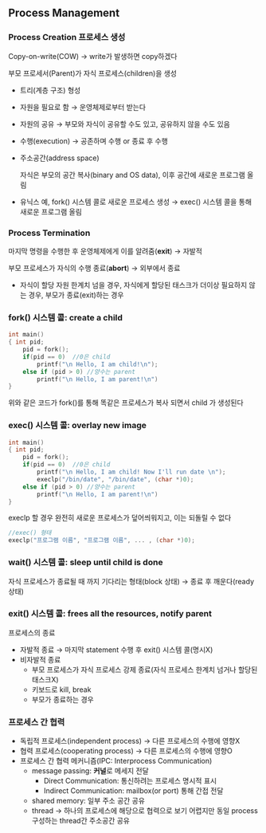 ## Process Management

### Process Creation 프로세스 생성

Copy-on-write(COW) → write가 발생하면 copy하겠다

부모 프로세서(Parent)가 자식 프로세스(children)을 생성

- 트리(계층 구조) 형성
- 자원을 필요로 함 → 운영체제로부터 받는다
- 자원의 공유 → 부모와 자식이 공유할 수도 있고, 공유하지 않을 수도 있음
- 수행(execution) → 공존하며 수행 or 종료 후 수행
- 주소공간(address space)
    
    자식은 부모의 공간 복사(binary and OS data), 이후 공간에 새로운 프로그램 올림
    
- 유닉스 예, fork() 시스템 콜로 새로운 프로세스 생성 → exec() 시스템 콜을 통해 새로운 프로그램 올림

### Process Termination

마지막 명령을 수행한 후 운영체제에게 이를 알려줌(**exit**) → 자발적

부모 프로세스가 자식의 수행 종료(**abort**) → 외부에서 종료

- 자식이 할당 자원 한계치 넘을 경우, 자식에게 할당된 태스크가 더이상 필요하지 않는 경우, 부모가 종료(exit)하는 경우

### fork() 시스템 콜: create a child

```c
int main()
{ int pid;
    pid = fork();
    if(pid == 0)  //0은 child
        printf("\n Hello, I am child!\n");
    else if (pid > 0) //양수는 parent
        printf("\n Hello, I am parent!\n")
}
```

위와 같은 코드가 fork()를 통해 똑같은 프로세스가 복사 되면서 child 가 생성된다

### exec() 시스템 콜: overlay new image

```c
int main()
{ int pid;
    pid = fork();
    if(pid == 0)  //0은 child
        printf("\n Hello, I am child! Now I'll run date \n");
        execlp("/bin/date", "/bin/date", (char *)0);
    else if (pid > 0) //양수는 parent
        printf("\n Hello, I am parent!\n")
}
```

execlp 할 경우 완전히 새로운 프로세스가 덮어씌워지고, 이는 되돌릴 수 없다

```c
//exec() 형태
execlp("프로그램 이름", "프로그램 이름", ... , (char *)0);
```

### wait() 시스템 콜: sleep until child is done

자식 프로세스가 종료될 때 까지 기다리는 형태(block 상태) → 종료 후 깨운다(ready 상태)

### exit() 시스템 콜: frees all the resources, notify parent

프로세스의 종료

- 자발적 종료 → 마지막 statement 수행 후 exit() 시스템 콜(명시X)
- 비자발적 종료
    - 부모 프로세스가 자식 프로세스 강제 종료(자식 프로세스 한계치 넘거나 할당된 태스크X)
    - 키보드로 kill, break
    - 부모가 종료하는 경우

### 프로세스 간 협력

- 독립적 프로세스(independent process) → 다른 프로세스의 수행에 영향X
- 협력 프로세스(cooperating process) → 다른 프로세스의 수행에 영향O
- 프로세스 간 협력 메커니즘(IPC: Interprocess Communication)
    - message passing: **커널**로 메세지 전달
        - Direct Communication: 통신하려는 프로세스 명시적 표시
        - Indirect Communication: mailbox(or port) 통해 간접 전달
    - shared memory: 일부 주소 공간 공유
    - thread → 하나의 프로세스에 해당으로 협력으로 보기 어렵지만 동일 process 구성하는 thread간 주소공간 공유
